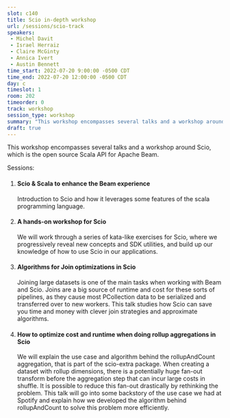 ```yaml
---
slot: c140
title: Scio in-depth workshop
url: /sessions/scio-track
speakers:
 - Michel Davit
 - Israel Herraiz
 - Claire McGinty
 - Annica Ivert
 - Austin Bennett
time_start: 2022-07-20 9:00:00 -0500 CDT
time_end: 2022-07-20 12:00:00 -0500 CDT
day: c
timeslot: 1
room: 202
timeorder: 0
track: workshop
session_type: workshop
summary: "This workshop encompasses several talks and a workshop around Scio, which is the open source Scala API for Apache Beam."
draft: true
---
```


This workshop encompasses several talks and a workshop around Scio, which is the open source Scala API for Apache Beam.

Sessions:

1. #### Scio & Scala to enhance the Beam experience
   Introduction to Scio and how it leverages some features of the scala programming language.

2. #### A hands-on workshop for Scio
   We will work through a series of kata-like exercises for Scio, where we progressively reveal new concepts and SDK utilities, and build up our knowledge of how to use Scio in our applications.

3. #### Algorithms for Join optimizations in Scio
   Joining large datasets is one of the main tasks when working with Beam and Scio. Joins are a big source of runtime and cost for these sorts of pipelines, as they cause most PCollection data to be serialized and transferred over to new workers. This talk studies how Scio can save you time and money with clever join strategies and approximate algorithms.

4. #### How to optimize cost and runtime when doing rollup aggregations in Scio
   We will explain the use case and algorithm behind the rollupAndCount aggregation, that is part of the scio-extra package. When creating a dataset with rollup dimensions, there is a potentially huge fan-out transform before the aggregation step that can incur large costs in shuffle. It is possible to reduce this fan-out drastically by rethinking the problem. This talk will go into some backstory of the use case we had at Spotify and explain how we developed the algorithm behind rollupAndCount to solve this problem more efficiently.
